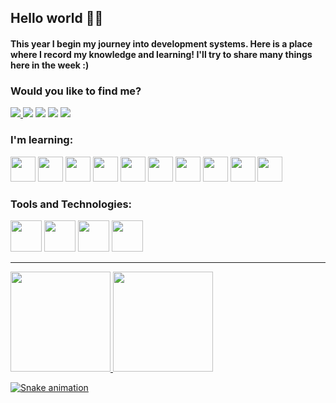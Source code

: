 ## Hello world 👋🤓
#### This year I begin my journey into development systems. Here is a place where I record my knowledge and learning! I'll try to share many things here in the week :)
### Would you like to find me?
<a href="https://www.instagram.com/codedvd/" target="_blank"><img src="https://img.shields.io/badge/-Instagram-%23E4405F?style=for-the-badge&logo=instagram&logoColor=white" target="_blank"></a><a href="https://www.linkedin.com/in/david-s-123286118" target="_blank"> <img src="https://img.shields.io/badge/-LinkedIn-%230077B5?style=for-the-badge&logo=linkedin&logoColor=white" target="_blank"></a> <a href = "mailto:davidmouzinho.contato@gmail.com"><img src="https://img.shields.io/badge/Gmail-D14836?style=for-the-badge&logo=gmail&logoColor=white" target="_blank"></a> 
<a href="https://codepen.io/dvctrl" target="_blank"><img src="https://img.shields.io/badge/Codepen-000000?style=for-the-badge&logo=codepen&logoColor=white" target="_blank"></a>
<a href="https://twitter.com/oneds_23" target="_blank"><img src="https://img.shields.io/badge/Twitter-1DA1F2?style=for-the-badge&logo=twitter&logoColor=white" target="_blank"></a>


### I'm learning: 
<div>
<img src="https://cdn.jsdelivr.net/gh/devicons/devicon/icons/python/python-original-wordmark.svg" width="40" height="40" /> <img src="https://cdn.jsdelivr.net/gh/devicons/devicon/icons/javascript/javascript-original.svg"  width="40" height="40" /> <img src="https://cdn.jsdelivr.net/gh/devicons/devicon/icons/react/react-original-wordmark.svg" width="40" height="40" /> <img src="https://cdn.jsdelivr.net/gh/devicons/devicon/icons/nodejs/nodejs-original-wordmark.svg" width="40" height="40" /> <img src="https://cdn.jsdelivr.net/gh/devicons/devicon/icons/vuejs/vuejs-original-wordmark.svg" width="40" height="40" /> <img src="https://cdn.jsdelivr.net/gh/devicons/devicon/icons/html5/html5-original-wordmark.svg"  width="40" height="40" /> <img src="https://cdn.jsdelivr.net/gh/devicons/devicon/icons/css3/css3-original-wordmark.svg"  width="40" height="40"/> <img src="https://cdn.jsdelivr.net/gh/devicons/devicon/icons/java/java-original-wordmark.svg" width="40" height="40" /> <img src="https://cdn.jsdelivr.net/gh/devicons/devicon/icons/mysql/mysql-original-wordmark.svg" width="40" height="40" />  <img src="https://cdn.jsdelivr.net/gh/devicons/devicon/icons/php/php-original.svg" width="40" height="40"/>
</div>


### Tools and Technologies:
<div>
<img src="https://cdn.jsdelivr.net/gh/devicons/devicon/icons/vscode/vscode-original.svg" width="50" height="50" /> <img src="https://cdn.jsdelivr.net/gh/devicons/devicon/icons/git/git-original.svg" width="50" height="50"/> <img src="https://cdn.jsdelivr.net/gh/devicons/devicon/icons/github/github-original.svg" width="50" height="50"/> <img src="https://cdn.jsdelivr.net/gh/devicons/devicon/icons/trello/trello-plain.svg" width="50" height="50"/> 
</div>
<hr></hr>

<div>
<a href="https://github.com/dvctrl">
<img height="160em" src="https://github-readme-stats.vercel.app/api?username=dvctrl&show_icons=true&theme=gotham&include_all_commits=true&count_private=true"/>
<img height="160em" src="https://github-readme-stats.vercel.app/api/top-langs/?username=dvctrl&layout=compact&langs_count=7&theme=gotham"/>
</div>

![Snake animation](https://github.com/dvctrl/dvctrl/blob/output/github-contribution-grid-snake.svg)


